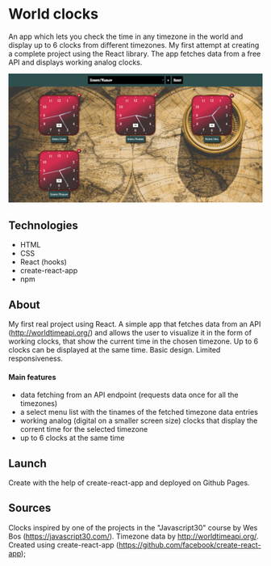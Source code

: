 # World clocks

An app which lets you check the time in any timezone in the world and display up to 6 clocks from different timezones. My first attempt at creating a complete project using the React library. The app fetches data from a free API and displays working analog clocks.

[![world clocks](/clocks.png)](https://jjcreator.github.io/clocks/)


## Technologies

* HTML
* CSS
* React (hooks)
* create-react-app
* npm

## About

My first real project using React. A simple app that fetches data from an API (http://worldtimeapi.org/) and allows the user to visualize it in the form of working clocks, that show the current time in the chosen timezone. Up to 6 clocks can be displayed at the same time. Basic design. Limited responsiveness.

#### Main features
* data fetching from an API endpoint (requests data once for all the timezones)
* a select menu list with the tinames of the fetched timezone data entries
* working analog (digital on a smaller screen size) clocks that display the corrent time for the selected timezone
* up to 6 clocks at the same time


## Launch

Create with the help of create-react-app and deployed on Github Pages.

## Sources

Clocks inspired by one of the projects in the "Javascript30" course by Wes Bos (https://javascript30.com/). Timezone data by http://worldtimeapi.org/. Created using create-react-app (https://github.com/facebook/create-react-app);
